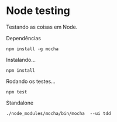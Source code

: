 # Node testing

Testando as coisas em Node.


Dependências

    npm install -g mocha


Instalando...

    npm install


Rodando os testes...

    npm test

Standalone

    ./node_modules/mocha/bin/mocha  --ui tdd

